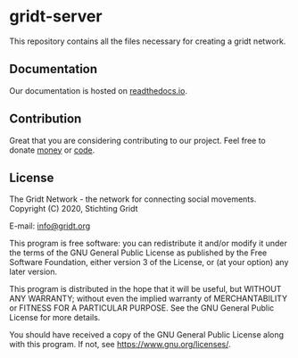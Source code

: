 # gridt-server
This repository contains all the files necessary for creating a gridt network.

## Documentation
Our documentation is hosted on [readthedocs.io](https://gridt-server.readthedocs.io/).

## Contribution
Great that you are considering contributing to our project. Feel free to donate [money](gridt.opencollective.com) or [code](CONTRIBUTION_GUIDELINES).

## License
The Gridt Network - the network for connecting social movements. Copyright (C) 2020, Stichting Gridt

E-mail: info@gridt.org

This program is free software: you can redistribute it and/or modify it under the terms of the GNU General Public License as published by the Free Software Foundation, either version 3 of the License, or (at your option) any later version.

This program is distributed in the hope that it will be useful, but WITHOUT ANY WARRANTY; without even the implied warranty of
MERCHANTABILITY or FITNESS FOR A PARTICULAR PURPOSE.  See the GNU General Public License for more details.

You should have received a copy of the GNU General Public License along with this program.  If not, see <https://www.gnu.org/licenses/>.
